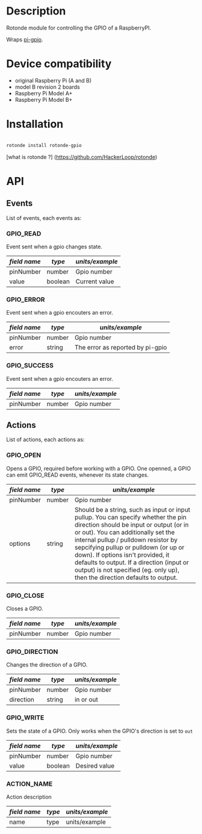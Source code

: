 # Description

Rotonde module for controlling the GPIO of a RaspberryPI.

Wraps [pi-gpio](https://github.com/rakeshpai/pi-gpio).

# Device compatibility

- original Raspberry Pi (A and B)
- model B revision 2 boards
- Raspberry Pi Model A+
- Raspberry Pi Model B+

# Installation

```sh

rotonde install rotonde-gpio

```

[what is rotonde ?] (https://github.com/HackerLoop/rotonde)

# API

## Events

List of events, each events as:

### GPIO_READ

Event sent when a gpio changes state.

| *field name* | *type* | *units/example*           |
|--------------|--------|---------------------------|
| pinNumber    | number | Gpio number               |
| value        | boolean | Current value            |

### GPIO_ERROR

Event sent when a gpio encouters an error.

| *field name* | *type* | *units/example*           |
|--------------|--------|---------------------------|
| pinNumber    | number | Gpio number               |
| error        | string | The error as reported by pi-gpio            |

### GPIO_SUCCESS

Event sent when a gpio encouters an error.

| *field name* | *type* | *units/example*           |
|--------------|--------|---------------------------|
| pinNumber    | number | Gpio number               |

## Actions

List of actions, each actions as:

### GPIO_OPEN

Opens a GPIO, required before working with a GPIO.
One openned, a GPIO can emit GPIO_READ events, whenever its state changes.

| *field name* | *type* | *units/example*           |
|--------------|--------|---------------------------|
| pinNumber    | number | Gpio number               |
| options      | string | Should be a string, such as input or input pullup. You can specify whether the pin direction should be input or output (or in or out). You can additionally set the internal pullup / pulldown resistor by sepcifying pullup or pulldown (or up or down). If options isn't provided, it defaults to output. If a direction (input or output) is not specified (eg. only up), then the direction defaults to output.      |

### GPIO_CLOSE

Closes a GPIO.

| *field name* | *type* | *units/example*           |
|--------------|--------|---------------------------|
| pinNumber    | number | Gpio number               |

### GPIO_DIRECTION

Changes the direction of a GPIO.

| *field name* | *type* | *units/example*           |
|--------------|--------|---------------------------|
| pinNumber    | number | Gpio number               |
| direction    | string | in or out                 |

### GPIO_WRITE

Sets the state of a GPIO.
Only works when the GPIO's direction is set to `out`

| *field name* | *type* | *units/example*           |
|--------------|--------|---------------------------|
| pinNumber    | number | Gpio number               |
| value        | boolean| Desired value             |

### ACTION_NAME

Action description

| *field name* | *type* | *units/example*           |
|--------------|--------|---------------------------|
| name         | type   |      units/example        |
